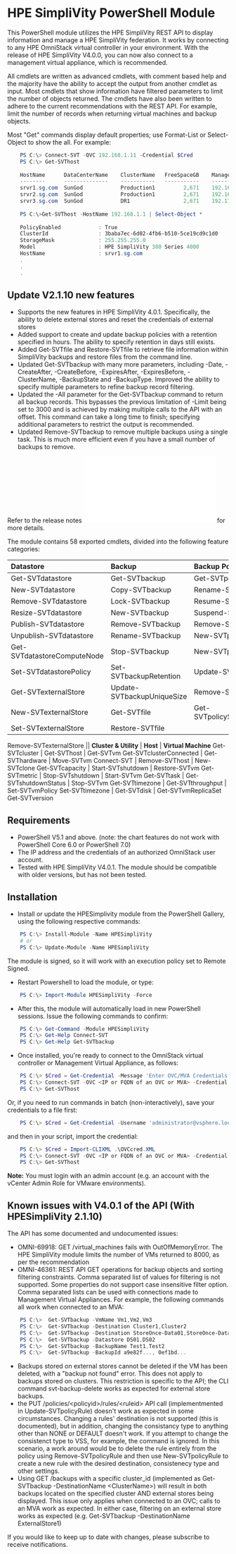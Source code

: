  # HPE SimpliVity PowerShell Module

This PowerShell module utilizes the HPE SimpliVity REST API to display information and manage a HPE SimpliVity federation. It works by connecting to any HPE OmniStack virtual controller in your environment. With the release of HPE SimpliVity V4.0.0, you can now also connect to a management virtual appliance, which is recommended.

All cmdlets are written as advanced cmdlets, with comment based help and the majority have the ability to accept the output from another cmdlet as input. Most cmdlets that show information have filtered parameters to limit the number of objects returned. The cmdlets have also been written to adhere to the current recommendations with the REST API. For example, limit the number of records when returning virtual machines and backup objects.

Most "Get" commands display default properties; use Format-List or Select-Object to show the  all. For example:
```powershell
    PS C:\> Connect-SVT -OVC 192.168.1.11 -Credential $Cred
    PS C:\> Get-SVThost
    
    HostName      DataCenterName    ClusterName   FreeSpaceGB    ManagementIP   StorageIP     FederationIP 
    --------      --------------    -----------   -----------    ------------   ---------     ------------
    srvr1.sg.com  SunGod            Production1         2,671    192.168.1.11   192.168.2.1   192.168.3.1
    srvr2.sg.com  SunGod            Production1         2,671    192.168.1.12   192.168.2.2   192.168.3.2
    srvr3.sg.com  SunGod            DR1                 2,671    192.170.1.11   192.170.2.1   192.170.3.1
   
    PS C:\>Get-SVThost -HostName 192.168.1.1 | Select-Object *
    
    PolicyEnabled            : True
    ClusterId                : 3baba7ec-6d02-4fb6-b510-5ce19cd9c1d0
    StorageMask              : 255.255.255.0
    Model                    : HPE SimpliVity 380 Series 4000
    HostName                 : srvr1.sg.com
    .
    .
    .
```
## Update V2.1.10 new features

* Supports the new features in HPE SimpliVity 4.0.1. Specifically, the ability to delete external stores and reset the credentials of external stores 
* Added support to create and update backup policies with a retention specified in hours. The ability to specify retention in days still exists.
* Added Get-SVTfile and Restore-SVTfile to retrieve file information within SimpliVity backups and restore files from the command line.
* Updated Get-SVTbackup with many more parameters, including -Date, -CreateAfter, -CreateBefore, -ExpiresAfter, -ExpiresBefore, -ClusterName, -BackupState and -BackupType. Improved the ability to specify multiple parameters to refine backup record filtering.
* Updated the -All parameter for the Get-SVTbackup command to return all backup records. This bypasses the previous limitation of -Limit being set to 3000 and is achieved by making multiple calls to the API with an offset. This command can take a long time to finish; specifying additional parameters to restrict the output is recommended.
* Updated Remove-SVTbackup to remove multiple backups using a single task. This is much more efficient even if you have a small number of backups to remove.

Refer to the release notes ![here](/RELEASENOTES.md) for more details.

The module contains 58 exported cmdlets, divided into the following feature categories:

Datastore | Backup | Backup Policy
:--- | :--- | :---
Get-SVTdatastore | Get-SVTbackup | Get-SVTpolicy
New-SVTdatastore | Copy-SVTbackup | Rename-SVTpolicy 
Remove-SVTdatastore | Lock-SVTbackup | Resume-SVTpolicy 
Resize-SVTdatastore | New-SVTbackup | Suspend-SVTpolicy 
Publish-SVTdatastore | Remove-SVTbackup | Remove-SVTpolicy 
Unpublish-SVTdatastore | Rename-SVTbackup | New-SVTpolicy 
Get-SVTdatastoreComputeNode | Stop-SVTbackup | New-SVTpolicyRule 
Set-SVTdatastorePolicy | Set-SVTbackupRetention | Update-SVTpolicyRule 
Get-SVTexternalStore | Update-SVTbackupUniqueSize | Remove-SVTpolicyRule 
New-SVTexternalStore | Get-SVTfile | Get-SVTpolicyScheduleReport 
Set-SVTexternalStore | Restore-SVTfile
Remove-SVTexternalStore
||
**Cluster & Utility** | **Host** | **Virtual Machine**
Get-SVTcluster | Get-SVThost | Get-SVTvm
Get-SVTclusterConnected | Get-SVThardware | Move-SVTvm
Connect-SVT | Remove-SVThost | New-SVTclone
Get-SVTcapacity | Start-SVTshutdown | Restore-SVTvm
Get-SVTmetric | Stop-SVTshutdown | Start-SVTvm
Get-SVTtask | Get-SVTshutdownStatus | Stop-SVTvm
Get-SVTtimezone | Get-SVTthroughput | Set-SVTvmPolicy
Set-SVTtimezone | Get-SVTdisk | Get-SVTvmReplicaSet
Get-SVTversion

## Requirements

* PowerShell V5.1 and above. (note: the chart features do not work with PowerShell Core 6.0 or PowerShell 7.0)
* The IP address and the credentials of an authorized OmniStack user account.
* Tested with HPE SimpliVity V4.0.1. The module should be compatible with older versions, but has not been tested. 

## Installation

* Install or update the HPESimplivity module from the PowerShell Gallery, using the following respective commands:
```powershell
    PS C:\> Install-Module -Name HPESimpliVity
    # or
    PS C:\> Update-Module -Name HPESimpliVity
```
The module is signed, so it will work with an execution policy set to Remote Signed.

* Restart Powershell to load the module, or type:
```powershell
    PS C:\> Import-Module HPESimpliVity -Force
```
* After this, the module will automatically load in new PowerShell sessions. Issue the following commands to confirm:
```powershell
    PS C:\> Get-Command -Module HPESimpliVity
    PS C:\> Get-Help Connect-SVT
    PS C:\> Get-Help Get-SVTbackup
```
* Once installed, you're ready to connect to the OmniStack virtual controller or Management Virtual Appliance, as follows:
```powershell
    PS C:\> $Cred = Get-Credential -Message 'Enter OVC/MVA Credentials'
    PS C:\> Connect-SVT -OVC <IP or FQDN of an OVC or MVA> -Credential $Cred
    PS C:\> Get-SVThost
```
Or, if you need to run commands in batch (non-interactively), save your credentials to a file first:

```powershell
    PS C:\> $Cred = Get-Credential -Username 'administrator@vsphere.local' | Export-Clixml .\OVCcred.XML 
```
and then in your script, import the credential:
```powershell
    PS C:\> $Cred = Import-CLIXML .\OVCcred.XML
    PS C:\> Connect-SVT -OVC <IP or FQDN of an OVC or MVA> -Credential $Cred
    PS C:\> Get-SVThost
```

**Note:** You must login with an admin account (e.g. an account with the vCenter Admin Role for VMware environments).

## Known issues with V4.0.1 of the API (With HPESimpliVity 2.1.10)

The API has some documented and undocumented issues:
* OMNI-69918: GET /virtual_machines fails with OutOfMemoryError. The HPE SimpliVity module limits the number of VMs returned to 8000, as per the recommendation
* OMNI-46361: REST API GET operations for backup objects and sorting filtering constraints. Comma separated list of values for filtering is not supported. Some properties do not support case insensitive filter option. Comma separated lists can be used with connections made to Management Virtual Appliances. For example, the following commands all work when connected to an MVA:

````powershell
    PS C:\>  Get-SVTbackup -VmName Vm1,Vm2,Vm3
    PS C:\>  Get-SVTbackup -Destination Cluster1,Cluster2
    PS C:\>  Get-SVTbackup -Destination StoreOnce-Data01,StoreOnce-Data02
    PS C:\>  Get-SVTbackup -Datastore DS01,DS02
    PS C:\>  Get-SVTbackup -BackupName Test1,Test2
    PS C:\>  Get-SVTbackup -BackupId a9e82f..., 0ef1bd...
````

* Backups stored on external stores cannot be deleted if the VM has been deleted, with a "backup not found" error. This does not apply to backups stored on clusters. This restriction is specific to the API; the CLI command svt-backup-delete works as expected for external store backups.
* the PUT /policies/\<policyid\>/rules/\<ruleid\> API call (implementmented in Update-SVTpolicyRule) doesn't work as expected in some circumstances. Changing a rules' destination is not supported (this is documented), but in addition, changing the consistancy type to anything other than NONE or DEFAULT doesn't work. If you attempt to change the consistenct type to VSS, for example, the command is ignored. In this scenario, a work around would be to delete the rule entirely from the policy using Remove-SVTpolicyRule and then use New-SVTpolicyRule to create a new rule with the desired destination, consistenecy type and other settings.
* Using GET /backups with a specific cluster_id (implemented as Get-SVTbackup -DestinationName \<ClusterName\>) will result in both backups located on the specified cluster AND external stores being displayed. This issue only applies when connected to an OVC; calls to an MVA work as expected. In either case, filtering on an external store works as expected (e.g. Get-SVTbackup -DestinationName ExternalStore1)

If you would like to keep up to date with changes, please subscribe to receive notifications.
